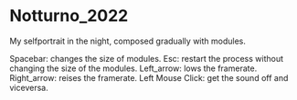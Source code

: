 # Notturno_2022

My selfportrait in the night, composed gradually with modules.

Spacebar: changes the size of modules.
Esc: restart the process without changing the size of the modules.
Left_arrow: lows the framerate.
Right_arrow: reises the framerate.
Left Mouse Click: get the sound off and viceversa.
